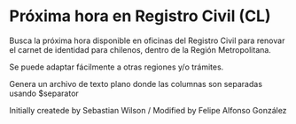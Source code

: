 # Próxima hora en Registro Civil (CL)

Busca la próxima hora disponible en oficinas del Registro Civil para renovar el carnet de identidad para chilenos, dentro de la Región Metropolitana.

Se puede adaptar fácilmente a otras regiones y/o trámites.

Genera un archivo de texto plano donde las columnas son separadas usando $separator

Initially createde by Sebastian Wilson 
/ 
Modified by Felipe Alfonso González
